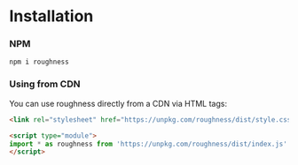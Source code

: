 # Installation

### NPM

```shell
npm i roughness
```

### Using from CDN

You can use roughness directly from a CDN via HTML tags:

```html
<link rel="stylesheet" href="https://unpkg.com/roughness/dist/style.css">

<script type="module">
import * as roughness from 'https://unpkg.com/roughness/dist/index.js'
</script>
```
